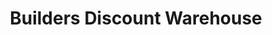 ---
title: "Builders Discount Warehouse"
url: /logan/builders-discount-warehouse/
shop: Eisenwaren
---